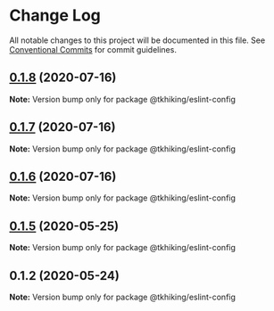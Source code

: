 # Change Log

All notable changes to this project will be documented in this file.
See [Conventional Commits](https://conventionalcommits.org) for commit guidelines.

## [0.1.8](https://github.com/tkhiking/config-js/compare/v0.1.7...v0.1.8) (2020-07-16)

**Note:** Version bump only for package @tkhiking/eslint-config





## [0.1.7](https://github.com/tkhiking/config-js/compare/v0.1.6...v0.1.7) (2020-07-16)

**Note:** Version bump only for package @tkhiking/eslint-config





## [0.1.6](https://github.com/tkhiking/config-js/compare/v0.1.5...v0.1.6) (2020-07-16)

**Note:** Version bump only for package @tkhiking/eslint-config





## [0.1.5](https://github.com/tkhiking/config-js/compare/v0.1.4...v0.1.5) (2020-05-25)

**Note:** Version bump only for package @tkhiking/eslint-config





## 0.1.2 (2020-05-24)

**Note:** Version bump only for package @tkhiking/eslint-config
